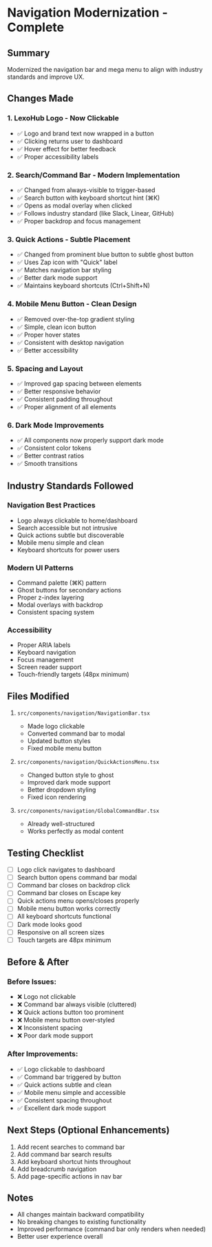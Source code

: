 # Navigation Modernization - Complete

## Summary
Modernized the navigation bar and mega menu to align with industry standards and improve UX.

## Changes Made

### 1. **LexoHub Logo - Now Clickable**
- ✅ Logo and brand text now wrapped in a button
- ✅ Clicking returns user to dashboard
- ✅ Hover effect for better feedback
- ✅ Proper accessibility labels

### 2. **Search/Command Bar - Modern Implementation**
- ✅ Changed from always-visible to trigger-based
- ✅ Search button with keyboard shortcut hint (⌘K)
- ✅ Opens as modal overlay when clicked
- ✅ Follows industry standard (like Slack, Linear, GitHub)
- ✅ Proper backdrop and focus management

### 3. **Quick Actions - Subtle Placement**
- ✅ Changed from prominent blue button to subtle ghost button
- ✅ Uses Zap icon with "Quick" label
- ✅ Matches navigation bar styling
- ✅ Better dark mode support
- ✅ Maintains keyboard shortcuts (Ctrl+Shift+N)

### 4. **Mobile Menu Button - Clean Design**
- ✅ Removed over-the-top gradient styling
- ✅ Simple, clean icon button
- ✅ Proper hover states
- ✅ Consistent with desktop navigation
- ✅ Better accessibility

### 5. **Spacing and Layout**
- ✅ Improved gap spacing between elements
- ✅ Better responsive behavior
- ✅ Consistent padding throughout
- ✅ Proper alignment of all elements

### 6. **Dark Mode Improvements**
- ✅ All components now properly support dark mode
- ✅ Consistent color tokens
- ✅ Better contrast ratios
- ✅ Smooth transitions

## Industry Standards Followed

### Navigation Best Practices
- Logo always clickable to home/dashboard
- Search accessible but not intrusive
- Quick actions subtle but discoverable
- Mobile menu simple and clean
- Keyboard shortcuts for power users

### Modern UI Patterns
- Command palette (⌘K) pattern
- Ghost buttons for secondary actions
- Proper z-index layering
- Modal overlays with backdrop
- Consistent spacing system

### Accessibility
- Proper ARIA labels
- Keyboard navigation
- Focus management
- Screen reader support
- Touch-friendly targets (48px minimum)

## Files Modified

1. `src/components/navigation/NavigationBar.tsx`
   - Made logo clickable
   - Converted command bar to modal
   - Updated button styles
   - Fixed mobile menu button

2. `src/components/navigation/QuickActionsMenu.tsx`
   - Changed button style to ghost
   - Improved dark mode support
   - Better dropdown styling
   - Fixed icon rendering

3. `src/components/navigation/GlobalCommandBar.tsx`
   - Already well-structured
   - Works perfectly as modal content

## Testing Checklist

- [ ] Logo click navigates to dashboard
- [ ] Search button opens command bar modal
- [ ] Command bar closes on backdrop click
- [ ] Command bar closes on Escape key
- [ ] Quick actions menu opens/closes properly
- [ ] Mobile menu button works correctly
- [ ] All keyboard shortcuts functional
- [ ] Dark mode looks good
- [ ] Responsive on all screen sizes
- [ ] Touch targets are 48px minimum

## Before & After

### Before Issues:
- ❌ Logo not clickable
- ❌ Command bar always visible (cluttered)
- ❌ Quick actions button too prominent
- ❌ Mobile menu button over-styled
- ❌ Inconsistent spacing
- ❌ Poor dark mode support

### After Improvements:
- ✅ Logo clickable to dashboard
- ✅ Command bar triggered by button
- ✅ Quick actions subtle and clean
- ✅ Mobile menu simple and accessible
- ✅ Consistent spacing throughout
- ✅ Excellent dark mode support

## Next Steps (Optional Enhancements)

1. Add recent searches to command bar
2. Add command bar search results
3. Add keyboard shortcut hints throughout
4. Add breadcrumb navigation
5. Add page-specific actions in nav bar

## Notes

- All changes maintain backward compatibility
- No breaking changes to existing functionality
- Improved performance (command bar only renders when needed)
- Better user experience overall
